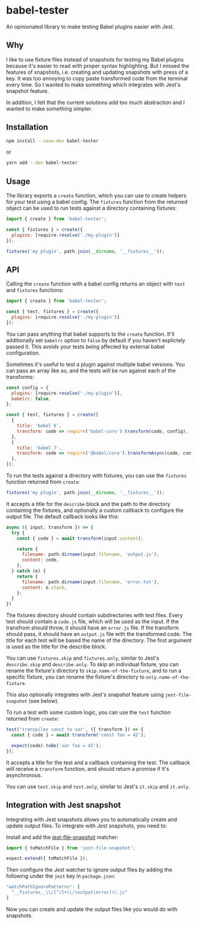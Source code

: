 # babel-tester

An opinionated library to make testing Babel plugins easier with Jest.

## Why

I like to use fixture files instead of snapshots for testing my Babel plugins because it's easier to read with proper syntax highlighting. But I missed the features of snapshots, i.e. creating and updating snapshots with press of a key. It was too annoying to copy paste transformed code from the terminal every time. So I wanted to make something which integrates with Jest's snapshot feature.

In addition, I felt that the current solutions add too much abstraction and I wanted to make something simpler.

## Installation

```sh
npm install --save-dev babel-tester
```

or

```sh
yarn add --dev babel-tester
```

## Usage

The library exports a `create` function, which you can use to create helpers for your test using a babel config. The `fixtures` function from the returned object can be used to run tests against a directory containing fixtures:

```js
import { create } from 'babel-tester';

const { fixtures } = create({
  plugins: [require.resolve('./my-plugin')]
});

fixtures('my plugin', path.join(__dirname, '__fixtures__'));
```

## API

Calling the `create` function with a babel config returns an object with `test` and `fixtures` functions:

```js
import { create } from 'babel-tester';

const { test, fixtures } = create({
  plugins: [require.resolve('./my-plugin')]
});
```

You can pass anything that babel supports to the `create` function. It'll additionally set `babelrc` option to `false` by default if you haven't explictely passed it. This avoids your tests being affected by external babel configuration.

Sometimes it's useful to test a plugin against multiple babel versions. You can pass an array like so, and the tests will be run against each of the transforms:

```js
const config = {
  plugins: [require.resolve('./my-plugin')],
  babelrc: false,
};

const { test, fixtures } = create([
  {
    title: 'babel 6',
    transform: code => require('babel-core').transform(code, config),
  },
  {
    title: 'babel 7',
    transform: code => require('@babel/core').transformAsync(code, config),
  },
]);
```

To run the tests against a directory with fixtures, you can use the `fixtures` function returned from `create`:

```js
fixtures('my plugin', path.join(__dirname, '__fixtures__'));
```

It accepts a title for the `describe` block and the path to the directory containing the fixtures, and optionally a custom callback to configure the output file. The default callback looks like this:

```js
async ({ input, transform }) => {
  try {
    const { code } = await transform(input.content);

    return {
      filename: path.dirname(input.filename, 'output.js'),
      content: code,
    };
  } catch (e) {
    return {
      filename: path.dirname(input.filename, 'error.txt'),
      content: e.stack,
    };
  }
})
```

The fixtures directory should contain subdirectories with test files. Every test should contain a `code.js` file, which will be used as the input. If the transfrom should throw, it should have an `error.js` file. If the transform should pass, it should have an `output.js` file with the transformed code. The title for each test will be  based the name of the directory. The first argument is used as the title for the describe block.

You can use `fixtures.skip` and `fixtures.only`, similar to Jest's `describe.skip` and `describe.only`. To skip an individual fixture, you can rename the fixture's directory to `skip.name-of-the-fixture`, and to run a specific fixture, you can rename the fixture's directory to `only.name-of-the-fixture`.

This also optionally integrates with Jest's snapshot feature using `jest-file-snapshot` (see below).

To run a test with some custom logic, you can use the `test` function returned from `create`:

```js
test('transpiles const to var', ({ transform }) => {
  const { code } = await transform('const foo = 42');

  expect(code).toBe('var foo = 42');
});
```

It accepts a title for the test and a callback containing the test. The callback will receive a `transform` function, and should return a promise if it's asynchronous.

You can use `test.skip` and `test.only`, similar to Jest's `it.skip` and `it.only`.

## Integration with Jest snapshot

Integrating with Jest snapshots allows you to automatically create and update output files. To integrate with Jest snapshots, you need to:

Install and add the [jest-file-snapshot](https://github.com/satya164/jest-file-snapshot) matcher:

```js
import { toMatchFile } from 'jest-file-snapshot';

expect.extend({ toMatchFile });
```

Then configure the Jest watcher to ignore output files by adding the following under the `jest` key in `package.json`:

```js
"watchPathIgnorePatterns": [
  "__fixtures__\\/[^/]+\\/(output|error)\\.js"
]
```

Now you can create and update the output files like you would do with snapshots.
